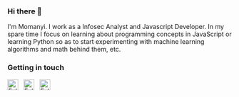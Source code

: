 ### Hi there 👋
I'm Momanyi. I work as a Infosec Analyst and Javascript Developer. In my spare time I focus on learning about programming concepts in JavaScript or learning Python so as to start experimenting with machine learning algorithms and math behind them, etc.

### Getting in touch


<a href="https://www.linkedin.com/in/momanyisamuel/" title="Follow me on LinkedIn">
  <img
    width="24"
    alt="Follow me on LinkedIn"
    src="https://raw.githubusercontent.com/trekhleb/trekhleb/master/assets/icons/linkedin.svg"
  /></a>
&nbsp;
<a href="https://medium.com/@momanyi.samuel48" title="Follow me on Medium">
  <img
    width="24"
    alt="Follow me on Medium"
    src="https://raw.githubusercontent.com/trekhleb/trekhleb/master/assets/icons/medium.svg"
  /></a>
&nbsp;
<a href="https://dev.to/momanyisamuel" title="Follow me on DevTo">
  <img
    width="24"
    alt="Follow me on DevTo"
    src="https://raw.githubusercontent.com/trekhleb/trekhleb/master/assets/icons/devto.svg"
  /></a>

